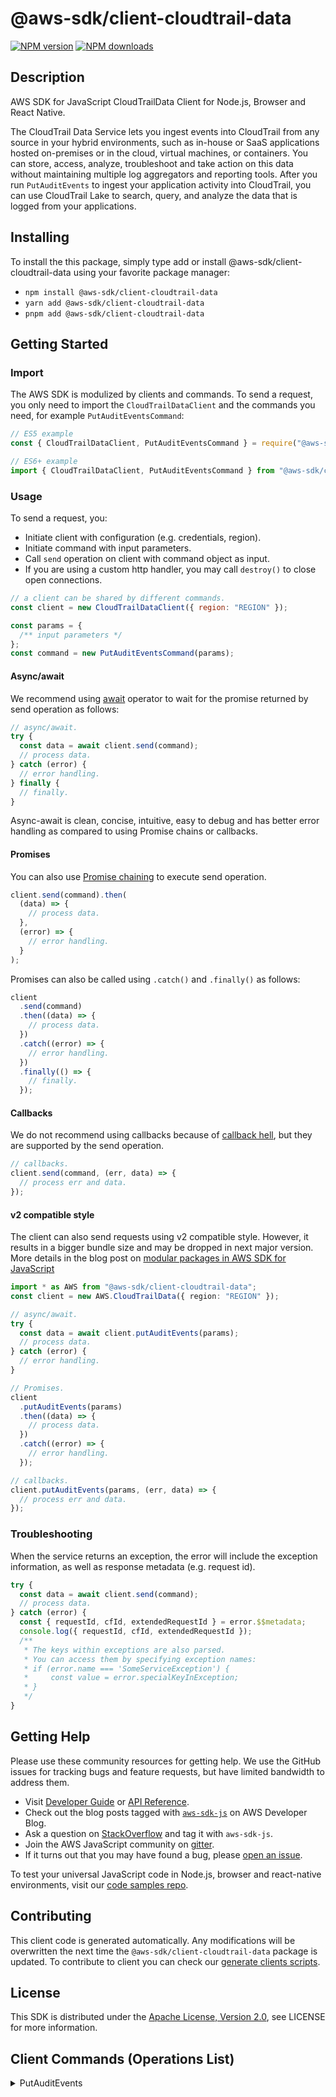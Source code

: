 <!-- generated file, do not edit directly -->

# @aws-sdk/client-cloudtrail-data

[![NPM version](https://img.shields.io/npm/v/@aws-sdk/client-cloudtrail-data/latest.svg)](https://www.npmjs.com/package/@aws-sdk/client-cloudtrail-data)
[![NPM downloads](https://img.shields.io/npm/dm/@aws-sdk/client-cloudtrail-data.svg)](https://www.npmjs.com/package/@aws-sdk/client-cloudtrail-data)

## Description

AWS SDK for JavaScript CloudTrailData Client for Node.js, Browser and React Native.

<p>The CloudTrail Data Service lets you ingest events into CloudTrail from any source in your
hybrid environments, such as in-house or SaaS applications hosted on-premises or in the cloud,
virtual machines, or containers. You can store, access, analyze, troubleshoot and take action on
this data without maintaining multiple log aggregators and reporting tools. After you run
<code>PutAuditEvents</code> to ingest your application activity into CloudTrail, you can use CloudTrail Lake to search, query, and analyze the data that is logged
from your applications.</p>

## Installing

To install the this package, simply type add or install @aws-sdk/client-cloudtrail-data
using your favorite package manager:

- `npm install @aws-sdk/client-cloudtrail-data`
- `yarn add @aws-sdk/client-cloudtrail-data`
- `pnpm add @aws-sdk/client-cloudtrail-data`

## Getting Started

### Import

The AWS SDK is modulized by clients and commands.
To send a request, you only need to import the `CloudTrailDataClient` and
the commands you need, for example `PutAuditEventsCommand`:

```js
// ES5 example
const { CloudTrailDataClient, PutAuditEventsCommand } = require("@aws-sdk/client-cloudtrail-data");
```

```ts
// ES6+ example
import { CloudTrailDataClient, PutAuditEventsCommand } from "@aws-sdk/client-cloudtrail-data";
```

### Usage

To send a request, you:

- Initiate client with configuration (e.g. credentials, region).
- Initiate command with input parameters.
- Call `send` operation on client with command object as input.
- If you are using a custom http handler, you may call `destroy()` to close open connections.

```js
// a client can be shared by different commands.
const client = new CloudTrailDataClient({ region: "REGION" });

const params = {
  /** input parameters */
};
const command = new PutAuditEventsCommand(params);
```

#### Async/await

We recommend using [await](https://developer.mozilla.org/en-US/docs/Web/JavaScript/Reference/Operators/await)
operator to wait for the promise returned by send operation as follows:

```js
// async/await.
try {
  const data = await client.send(command);
  // process data.
} catch (error) {
  // error handling.
} finally {
  // finally.
}
```

Async-await is clean, concise, intuitive, easy to debug and has better error handling
as compared to using Promise chains or callbacks.

#### Promises

You can also use [Promise chaining](https://developer.mozilla.org/en-US/docs/Web/JavaScript/Guide/Using_promises#chaining)
to execute send operation.

```js
client.send(command).then(
  (data) => {
    // process data.
  },
  (error) => {
    // error handling.
  }
);
```

Promises can also be called using `.catch()` and `.finally()` as follows:

```js
client
  .send(command)
  .then((data) => {
    // process data.
  })
  .catch((error) => {
    // error handling.
  })
  .finally(() => {
    // finally.
  });
```

#### Callbacks

We do not recommend using callbacks because of [callback hell](http://callbackhell.com/),
but they are supported by the send operation.

```js
// callbacks.
client.send(command, (err, data) => {
  // process err and data.
});
```

#### v2 compatible style

The client can also send requests using v2 compatible style.
However, it results in a bigger bundle size and may be dropped in next major version. More details in the blog post
on [modular packages in AWS SDK for JavaScript](https://aws.amazon.com/blogs/developer/modular-packages-in-aws-sdk-for-javascript/)

```ts
import * as AWS from "@aws-sdk/client-cloudtrail-data";
const client = new AWS.CloudTrailData({ region: "REGION" });

// async/await.
try {
  const data = await client.putAuditEvents(params);
  // process data.
} catch (error) {
  // error handling.
}

// Promises.
client
  .putAuditEvents(params)
  .then((data) => {
    // process data.
  })
  .catch((error) => {
    // error handling.
  });

// callbacks.
client.putAuditEvents(params, (err, data) => {
  // process err and data.
});
```

### Troubleshooting

When the service returns an exception, the error will include the exception information,
as well as response metadata (e.g. request id).

```js
try {
  const data = await client.send(command);
  // process data.
} catch (error) {
  const { requestId, cfId, extendedRequestId } = error.$$metadata;
  console.log({ requestId, cfId, extendedRequestId });
  /**
   * The keys within exceptions are also parsed.
   * You can access them by specifying exception names:
   * if (error.name === 'SomeServiceException') {
   *     const value = error.specialKeyInException;
   * }
   */
}
```

## Getting Help

Please use these community resources for getting help.
We use the GitHub issues for tracking bugs and feature requests, but have limited bandwidth to address them.

- Visit [Developer Guide](https://docs.aws.amazon.com/sdk-for-javascript/v3/developer-guide/welcome.html)
  or [API Reference](https://docs.aws.amazon.com/AWSJavaScriptSDK/v3/latest/index.html).
- Check out the blog posts tagged with [`aws-sdk-js`](https://aws.amazon.com/blogs/developer/tag/aws-sdk-js/)
  on AWS Developer Blog.
- Ask a question on [StackOverflow](https://stackoverflow.com/questions/tagged/aws-sdk-js) and tag it with `aws-sdk-js`.
- Join the AWS JavaScript community on [gitter](https://gitter.im/aws/aws-sdk-js-v3).
- If it turns out that you may have found a bug, please [open an issue](https://github.com/aws/aws-sdk-js-v3/issues/new/choose).

To test your universal JavaScript code in Node.js, browser and react-native environments,
visit our [code samples repo](https://github.com/aws-samples/aws-sdk-js-tests).

## Contributing

This client code is generated automatically. Any modifications will be overwritten the next time the `@aws-sdk/client-cloudtrail-data` package is updated.
To contribute to client you can check our [generate clients scripts](https://github.com/aws/aws-sdk-js-v3/tree/main/scripts/generate-clients).

## License

This SDK is distributed under the
[Apache License, Version 2.0](http://www.apache.org/licenses/LICENSE-2.0),
see LICENSE for more information.

## Client Commands (Operations List)

<details>
<summary>
PutAuditEvents
</summary>

[Command API Reference](https://docs.aws.amazon.com/AWSJavaScriptSDK/v3/latest/clients/client-cloudtrail data/classes/putauditeventscommand.html) / [Input](https://docs.aws.amazon.com/AWSJavaScriptSDK/v3/latest/clients/client-cloudtrail data/interfaces/putauditeventscommandinput.html) / [Output](https://docs.aws.amazon.com/AWSJavaScriptSDK/v3/latest/clients/client-cloudtrail data/interfaces/putauditeventscommandoutput.html)

</details>
